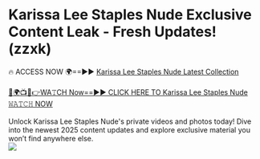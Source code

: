 # Karissa Lee Staples Nude Exclusive Content Leak - Fresh Updates! (zzxk)

🔥 ACCESS NOW 🌍==►► <a href="https://tinyurl.com/yc657z5k" rel="nofollow">Karissa Lee Staples Nude Latest Collection</a>
<br><br>
[🔴🌍📺📱👉WA𝚃CH Now==►► CLICK HERE TO Karissa Lee Staples Nude 𝚆𝙰𝚃𝙲𝙷 NOW](https://tinyurl.com/yc657z5k)
<br><br>
Unlock Karissa Lee Staples Nude's private videos and photos today! Dive into the newest 2025 content updates and explore exclusive material you won’t find anywhere else.
<br>
<a href="https://tinyurl.com/yc657z5k" rel="nofollow" data-target="animated-image.originalLink"><img src="https://camo.githubusercontent.com/8a4f000d20f83aca3bf7ec5f350d767afa0574a8a352519fd8cfa583a6f93a33/68747470733a2f2f692e696d6775722e636f6d2f644a486b345a712e676966" data-canonical-src="https://i.imgur.com/dJHk4Zq.gif" style="max-width: 100%; display: inline-block;" data-target="animated-image.originalImage"></a>
<br>
